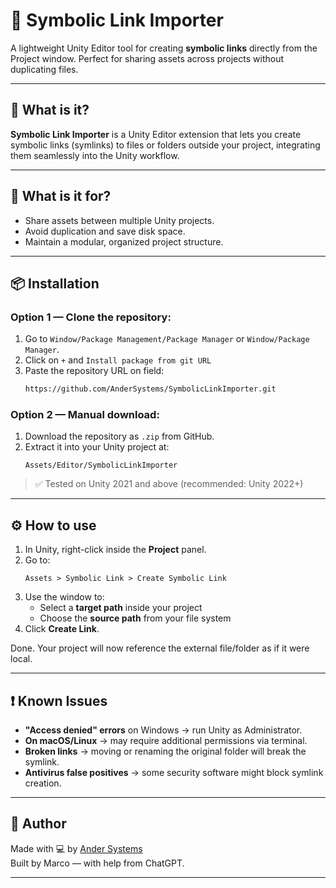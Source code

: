 # 🧷 Symbolic Link Importer

A lightweight Unity Editor tool for creating **symbolic links** directly from the Project window. Perfect for sharing assets across projects without duplicating files.

---

## 🧠 What is it?

**Symbolic Link Importer** is a Unity Editor extension that lets you create symbolic links (symlinks) to files or folders outside your project, integrating them seamlessly into the Unity workflow.

---

## 🎯 What is it for?

- Share assets between multiple Unity projects.
- Avoid duplication and save disk space.
- Maintain a modular, organized project structure.

---

## 📦 Installation

### Option 1 — Clone the repository:
1. Go to `Window/Package Management/Package Manager` or `Window/Package Manager`.
2. Click on `+` and `Install package from git URL`
3. Paste the repository URL on field:
   ```bash
   https://github.com/AnderSystems/SymbolicLinkImporter.git
   ```

### Option 2 — Manual download:
1. Download the repository as `.zip` from GitHub.
2. Extract it into your Unity project at:
   ```
   Assets/Editor/SymbolicLinkImporter
   ```

> ✅ Tested on Unity 2021 and above (recommended: Unity 2022+)

---

## ⚙️ How to use

1. In Unity, right-click inside the **Project** panel.
2. Go to:
   ```
   Assets > Symbolic Link > Create Symbolic Link
   ```
3. Use the window to:
   - Select a **target path** inside your project
   - Choose the **source path** from your file system
4. Click **Create Link**.

Done. Your project will now reference the external file/folder as if it were local.

---

## ❗ Known Issues

- **"Access denied" errors** on Windows → run Unity as Administrator.
- **On macOS/Linux** → may require additional permissions via terminal.
- **Broken links** → moving or renaming the original folder will break the symlink.
- **Antivirus false positives** → some security software might block symlink creation.

---

## 👤 Author

Made with 💻 by [Ander Systems](https://github.com/AnderSystems)  
Built by Marco — with help from ChatGPT.

---
